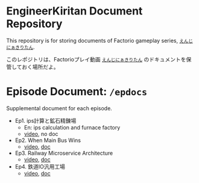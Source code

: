 # EngineerKiritan Document Repository
This repository is for storing documents of Factorio gameplay series, [`えんじにぁきりたん`](https://www.nicovideo.jp/series/93078).

このレポジトリは、Factorioプレイ動画 [`えんじにぁきりたん`](https://www.nicovideo.jp/series/93078) のドキュメントを保管しておく場所だよ。

# Episode Document: `/epdocs`
Supplemental document for each episode.

- Ep1. ips計算と鉱石精錬場
    - En: ips calculation and furnace factory
    - [video](https://www.nicovideo.jp/watch/sm36315936), no doc
- Ep2. When Main Bus Wins
    - [video](https://www.nicovideo.jp/watch/sm36338714), [doc](epdocs/ep2/index.md)
- Ep3. Railway Microservice Architecture
    - [video](https://www.nicovideo.jp/watch/sm36404216), [doc](epdocs/ep3/index.md)
- Ep4. 鉄道IO汎用工場
    - [video](https://www.nicovideo.jp/watch/sm36593622), [doc](epdocs/ep4/index.md)
